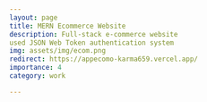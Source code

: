 ```yaml
---
layout: page
title: MERN Ecommerce Website
description: Full-stack e-commerce website
used JSON Web Token authentication system
img: assets/img/ecom.png
redirect: https://appecomo-karma659.vercel.app/
importance: 4
category: work 

---
```


